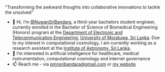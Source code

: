 "Transforming the awkward thoughts into collaborative innovations to tackle the unsolved"

- 👋 Hi, I’m [@NuwanSriBandara](https://github.com/NuwanSriBandara), a third-year bachelors student engineer, currently enrolled in the Bachelor of Science of Biomedical Engineering (Honors) program at the [Department of Electronic and Telecommunication Engineering](https://ent.uom.lk/), [University of Moratuwa, Sri Lanka](https://uom.lk/). Due to my interest in computational cosmology, I am currently working as a research assistant at the [Institute of Astronomy, Sri Lanka](https://ioas.lk/). 
- 👀 I’m interested in artificial intelligence for healthcare, medical instrumentation, computational cosmology and internet governance
- 📫 Reach me - via pmnsribandara@gmail.com or [my website](https://sites.google.com/view/nuwan-bandara/)

<!---
NuwanSriBandara/NuwanSriBandara is a ✨ special ✨ repository because its `README.md` (this file) appears on your GitHub profile.
You can click the Preview link to take a look at your changes.
--->

